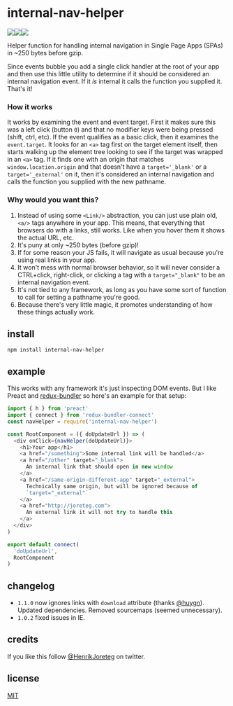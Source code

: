 # internal-nav-helper

![](https://img.shields.io/npm/dm/internal-nav-helper.svg)![](https://img.shields.io/npm/v/internal-nav-helper.svg)![](https://img.shields.io/npm/l/internal-nav-helper.svg)

Helper function for handling internal navigation in Single Page Apps (SPAs) in ~250 bytes before gzip.

Since events bubble you add a single click handler at the root of your app and then use this little utility to determine if it should be considered an internal navigation event. If it _is_ internal it calls the function you supplied it. That's it!

### How it works

It works by examining the event and event target. First it makes sure this was a left click (button `0`) and that no modifier keys were being pressed (shift, ctrl, etc). If the event qualifies as a basic click, then it examines the `event.target`. It looks for an `<a>` tag first on the target element itself, then starts walking up the element tree looking to see if the target was wrapped in an `<a>` tag. If it finds one with an origin that matches `window.location.origin` and that doesn't have a `target='_blank'` or a `target='_external'` on it, then it's considered an internal navigation and calls the function you supplied with the new pathname.

### Why would you want this?

1. Instead of using some `<Link/>` abstraction, you can just use plain old, `<a/>` tags anywhere in your app. This means, that everything that browsers do with a links, still works. Like when you hover them it shows the actual URL, etc.
2. It's puny at only ~250 bytes (before gzip)!
3. If for some reason your JS fails, it will navigate as usual because you're using real links in your app.
4. It won't mess with normal browser behavior, so it will never consider a CTRL+click, right-click, or clicking a tag with a `target="_blank"` to be an internal navigation event.
5. It's not tied to any framework, as long as you have some sort of function to call for setting a pathname you're good.
6. Because there's very little magic, it promotes understanding of how these things actually work.

## install

```
npm install internal-nav-helper
```

## example

This works with any framework it's just inspecting DOM events. But I like Preact and [redux-bundler](https://github.com/henrikjoreteg/redux-bundler) so here's an example for that setup:

```js
import { h } from 'preact'
import { connect } from 'redux-bundler-connect'
const navHelper = require('internal-nav-helper')

const RootComponent = ({ doUpdateUrl }) => (
  <div onClick={navHelper(doUpdateUrl)}>
    <h1>Your app</h1>
    <a href="/something">Some internal link will be handled</a>
    <a href="/other" target="_blank">
      An internal link that should open in new window
    </a>
    <a href="/same-origin-different-app" target="_external">
      Technically same origin, but will be ignored because of
      `target="_external"`
    </a>
    <a href="http://joreteg.com">
      An external link it will not try to handle this
    </a>
  </div>
)

export default connect(
  'doUpdateUrl',
  RootComponent
)
```

## changelog

- `1.1.0` now ignores links with `download` attribute (thanks [@huygn](https://github.com/huygn)). Updated dependencies. Removed sourcemaps (seemed unnecessary).
- `1.0.2` fixed issues in IE.

## credits

If you like this follow [@HenrikJoreteg](http://twitter.com/henrikjoreteg) on twitter.

## license

[MIT](http://mit.joreteg.com/)
